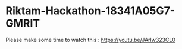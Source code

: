 # Riktam-Hackathon-18341A05G7-GMRIT

Please make some time to watch this : https://youtu.be/JArlw323CL0
